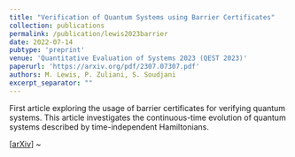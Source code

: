 ```yaml
---
title: "Verification of Quantum Systems using Barrier Certificates"
collection: publications
permalink: /publication/lewis2023barrier
date: 2022-07-14
pubtype: 'preprint'
venue: 'Quantitative Evaluation of Systems 2023 (QEST 2023)'
paperurl: 'https://arxiv.org/pdf/2307.07307.pdf'
authors: M. Lewis, P. Zuliani, S. Soudjani
excerpt_separator: ""
---
```

First article exploring the usage of barrier certificates for verifying quantum systems. This article investigates the continuous-time evolution of quantum systems described by time-independent Hamiltonians.

\[[arXiv](https://arxiv.org/abs/2307.07307)\]
~                                                 
